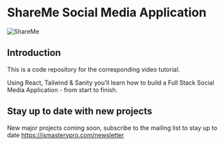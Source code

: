 # ShareMe Social Media Application

![ShareMe](https://i.ibb.co/8cLfj3X/image.png)

## Introduction

This is a code repository for the corresponding video tutorial.

Using React, Tailwind & Sanity you'll learn how to build a Full Stack Social Media Application - from start to finish.

## Stay up to date with new projects

New major projects coming soon, subscribe to the mailing list to stay up to date https://jsmasterypro.com/newsletter
